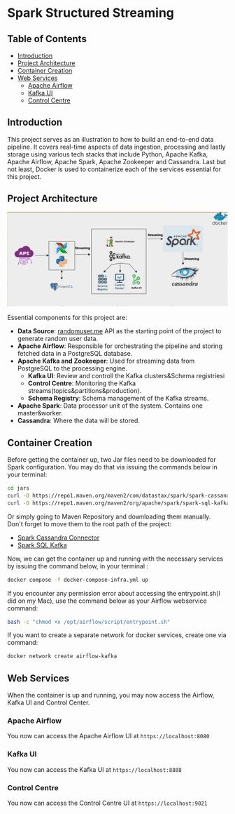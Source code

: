 # Spark Structured Streaming

## Table of Contents
- [Introduction](#introduction)
- [Project Architecture](#project-architecture)
- [Container Creation](#container-creation)
- [Web Services](#web-services)
    - [Apache Airflow](#apache-airflow)
    - [Kafka UI](#kafka-ui)
    - [Control Centre](#control-centre)

## Introduction

This project serves as an illustration to how to build an end-to-end data pipeline. It covers real-time aspects of data ingestion, processing and lastly storage using various tech stacks that include Python, Apache Kafka, Apache Airflow, Apache Spark, Apache Zookeeper and Cassandra. Last but not least, Docker is used to containerize each of the services essential for this project.

## Project Architecture

![System Architecture](https://github.com/hkaanengin/spark-structured-streaming/blob/assets/spark_structured.png)

Essential components for this project are:
- **Data Source**: [randomuser.me](https://randomuser.me/) API as the starting point of the project to generate random user data.
- **Apache Airflow**: Responsible for orchestrating the pipeline and storing fetched data in a PostgreSQL database.
- **Apache Kafka and Zookeeper**: Used for streaming data from PostgreSQL to the processing engine.
    - **Kafka UI**: Review and controll the Kafka clusters&Schema registriesi
    - **Control Centre**:  Monitoring the Kafka streams(topics&partitions&production).
    - **Schema Registry**: Schema management of the Kafka streams.
- **Apache Spark**: Data processor unit of the system. Contains one master&worker.
- **Cassandra**: Where the data will be stored.

## Container Creation

Before getting the container up, two Jar files need to be downloaded for Spark configuration. You may do that via issuing the commands below in your terminal:

```bash
cd jars
curl -O https://repo1.maven.org/maven2/com/datastax/spark/spark-cassandra-connector_2.12/3.3.0/spark-cassandra-connector_2.12-3.3.0.jar
curl -O https://repo1.maven.org/maven2/org/apache/spark/spark-sql-kafka-0-10_2.13/3.3.0/spark-sql-kafka-0-10_2.13-3.3.0.jar
```
Or simply going to Maven Repository and downloading them manually. Don't forget to move them to the root path of the project:
- [Spark Cassandra Connector](https://mvnrepository.com/artifact/com.datastax.spark/spark-cassandra-connector_2.13/3.5.0)
- [Spark SQL Kafka](https://mvnrepository.com/artifact/org.apache.spark/spark-sql-kafka-0-10_2.13/3.5.1)

Now, we can get the container up and running with the necessary services by issuing the command below, in your terminal :

```bash
docker compose -f docker-compose-infra.yml up
```

If you encounter any permission error about accessing the entrypoint.sh(I did on my Mac), use the command below as your Airflow webservice command:

```bash
bash -c "chmod +x /opt/airflow/script/entrypoint.sh"
```

If you want to create a separate network for docker services, create one via command:
```bash
docker network create airflow-kafka
```

## Web Services

When the container is up and running, you may now access the Airflow, Kafka UI and Control Center.

### Apache Airflow

You now can access the Apache Airflow UI at `https://localhost:8080`

### Kafka UI

You now can access the Kafka UI at `https://localhost:8888`

### Control Centre

You now can access the Control Centre UI at `https://localhost:9021`